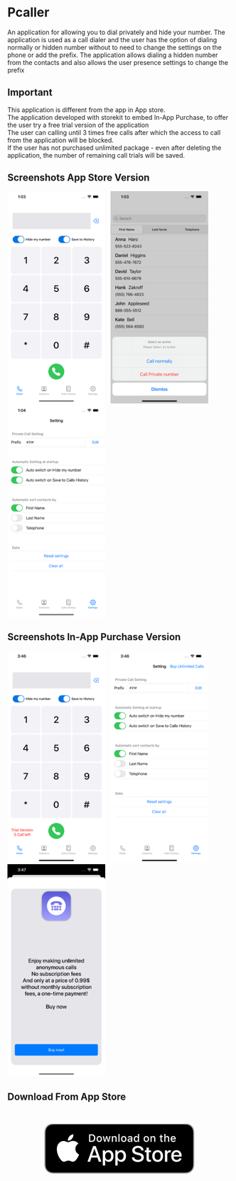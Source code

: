 
Pcaller
==========
An application for allowing you to dial privately and hide your number.
The application is used as a call dialer and the user has the option of dialing normally or hidden number without to need to change the settings on the phone or add the prefix.
The application allows dialing a hidden number from the contacts and also allows the user presence settings to change the prefix

## Important
This application is different from the app in App store.<br>
The application developed with storekit to embed In-App Purchase, to offer the user try a free trial version of the application <br>
The user can calling until 3 times free calls after which the access to call from the application will be blocked.<br>
If the user has not purchased unlimited package - even after deleting the application, the number of remaining call trials will be saved.

## Screenshots App Store Version
  <p float="left">
    <img src="./Screenshot/iPhone/0.png" width="220" />&nbsp;&nbsp;
  <img src="./Screenshot/iPhone/1.png" width="220" />&nbsp;&nbsp;
  <img src="./Screenshot/iPhone/2.png" width="220" />&nbsp;&nbsp;
</p>

## Screenshots In-App Purchase Version
  <p float="left">
    <img src="./Screenshot/iPhone/0IAP.png" width="220" />&nbsp;&nbsp;
  <img src="./Screenshot/iPhone/1IAP.png" width="220" />&nbsp;&nbsp;
  <img src="./Screenshot/iPhone/2IAP.png" width="220" />&nbsp;&nbsp;
</p>

## Download From App Store
<br>
<p align="center">
<a href="https://apps.apple.com/il/app/pcaller-private-call/id6444242223"><img src="./Screenshot/Download_App_Store.jpg"></a>
</p>
